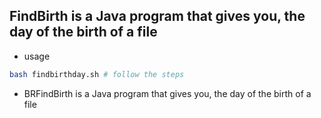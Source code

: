 ## FindBirth is a Java program that gives you, the day of the birth of a file

- usage
```bash
bash findbirthday.sh # follow the steps
```

- BRFindBirth is a Java program that gives you, the day of the birth of a file
